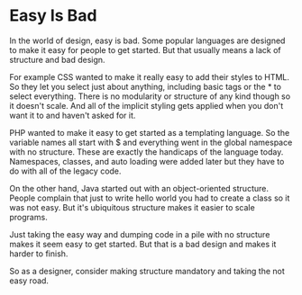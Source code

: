 # Easy Is Bad

In the world of design, easy is bad. Some popular languages are designed to make
it easy for people to get started. But that usually means a lack of structure
and bad design.

For example CSS wanted to make it really easy to add their styles to HTML. So
they let you select just about anything, including basic tags or the \* to
select everything. There is no modularity or structure of any kind though so it
doesn't scale. And all of the implicit styling gets applied when you don't want
it to and haven't asked for it.

PHP wanted to make it easy to get started as a templating language. So the
variable names all start with $ and everything went in the global namespace with
no structure. These are exactly the handicaps of the language today. Namespaces,
classes, and auto loading were added later but they have to do with all of the
legacy code.

On the other hand, Java started out with an object-oriented structure. People
complain that just to write hello world you had to create a class so it was not
easy. But it's ubiquitous structure makes it easier to scale programs.

Just taking the easy way and dumping code in a pile with no structure makes it
seem easy to get started. But that is a bad design and makes it harder to
finish.

So as a designer, consider making structure mandatory and taking the not easy
road.

